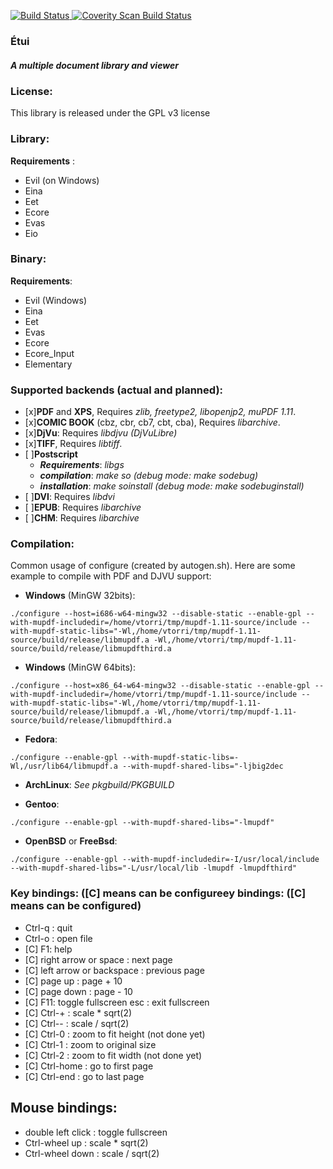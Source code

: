 [![Build Status](https://travis-ci.org/vtorri/etui.svg?branch=master)](https://travis-ci.org/vtorri/etui)<a href="https://scan.coverity.com/projects/vtorri-etui">
  <img alt="Coverity Scan Build Status"
       src="https://scan.coverity.com/projects/13637/badge.svg"/>
</a>

### Étui 
##### A multiple document library and viewer

### License:

This library is released under the GPL v3 license

### Library:

 **Requirements** :
 
  * Evil (on Windows)
  * Eina
  * Eet
  * Ecore
  * Evas
  * Eio

### Binary:

 **Requirements**:
  * Evil (Windows)
  * Eina
  * Eet
  * Evas
  * Ecore
  * Ecore_Input
  * Elementary

### Supported backends (actual and planned):

- [x]**PDF** and **XPS**, Requires *zlib, freetype2, libopenjp2, muPDF 1.11*.
- [x]**COMIC BOOK** (cbz, cbr, cb7, cbt, cba), Requires *libarchive*.
- [x]**DjVu**: Requires *libdjvu (DjVuLibre)*
- [x]**TIFF**, Requires *libtiff*.
- [ ]**Postscript**
	- ***Requirements***: *libgs*
	- ***compilation***: *make so (debug mode: make sodebug)*
	- ***installation***: *make soinstall (debug mode: make sodebuginstall)*
- [ ]**DVI**: Requires *libdvi*
- [ ]**EPUB**: Requires *libarchive*
- [ ]**CHM**: Requires *libarchive*

### Compilation:

Common usage of configure (created by autogen.sh). Here are some example to compile with PDF and DJVU support:

- **Windows** (MinGW 32bits):
```
./configure --host=i686-w64-mingw32 --disable-static --enable-gpl --with-mupdf-includedir=/home/vtorri/tmp/mupdf-1.11-source/include --with-mupdf-static-libs="-Wl,/home/vtorri/tmp/mupdf-1.11-source/build/release/libmupdf.a -Wl,/home/vtorri/tmp/mupdf-1.11-source/build/release/libmupdfthird.a
```


- **Windows** (MinGW 64bits):
```
./configure --host=x86_64-w64-mingw32 --disable-static --enable-gpl --with-mupdf-includedir=/home/vtorri/tmp/mupdf-1.11-source/include --with-mupdf-static-libs="-Wl,/home/vtorri/tmp/mupdf-1.11-source/build/release/libmupdf.a -Wl,/home/vtorri/tmp/mupdf-1.11-source/build/release/libmupdfthird.a
```

- **Fedora**:
```
./configure --enable-gpl --with-mupdf-static-libs=-Wl,/usr/lib64/libmupdf.a --with-mupdf-shared-libs="-ljbig2dec
```
- **ArchLinux**: *See pkgbuild/PKGBUILD*

- **Gentoo**:
```
./configure --enable-gpl --with-mupdf-shared-libs="-lmupdf"
```

- **OpenBSD** or **FreeBsd**:
```
./configure --enable-gpl --with-mupdf-includedir=-I/usr/local/include --with-mupdf-shared-libs="-L/usr/local/lib -lmupdf -lmupdfthird"
```

### Key bindings: ([C] means can be configureey bindings: ([C] means can be configured)

- Ctrl-q : quit
- Ctrl-o : open file
- [C] F1: help
- [C] right arrow or space : next page
- [C] left arrow or backspace : previous page
- [C] page up : page + 10
- [C] page down : page - 10
- [C] F11: toggle fullscreen esc : exit fullscreen
- [C] Ctrl-+ : scale * sqrt(2)
- [C] Ctrl-- : scale / sqrt(2)
- [C] Ctrl-0 : zoom to fit height (not done yet)
- [C] Ctrl-1 : zoom to original size
- [C] Ctrl-2 : zoom to fit width (not done yet)
- [C] Ctrl-home : go to first page
- [C] Ctrl-end : go to last page

Mouse bindings:
---------------

- double left click : toggle fullscreen
- Ctrl-wheel up : scale * sqrt(2)
- Ctrl-wheel down : scale / sqrt(2)
